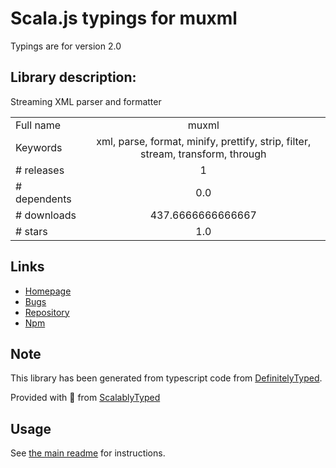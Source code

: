 
# Scala.js typings for muxml

Typings are for version 2.0

## Library description:
Streaming XML parser and formatter

|                    |                 |
| ------------------ | :-------------: |
| Full name          | muxml |
| Keywords           | xml, parse, format, minify, prettify, strip, filter, stream, transform, through |
| # releases         | 1 |
| # dependents       | 0.0 |
| # downloads        | 437.6666666666667 |
| # stars            | 1.0 |

## Links
- [Homepage](https://github.com/t1st3/muxml#readme)
- [Bugs](https://github.com/t1st3/muxml/issues)
- [Repository](https://github.com/t1st3/muxml)
- [Npm](https://www.npmjs.com/package/muxml)
    


## Note
This library has been generated from typescript code from [DefinitelyTyped](https://definitelytyped.org).

Provided with :purple_heart: from [ScalablyTyped](https://github.com/oyvindberg/ScalablyTyped)

## Usage
See [the main readme](../../readme.md) for instructions.


